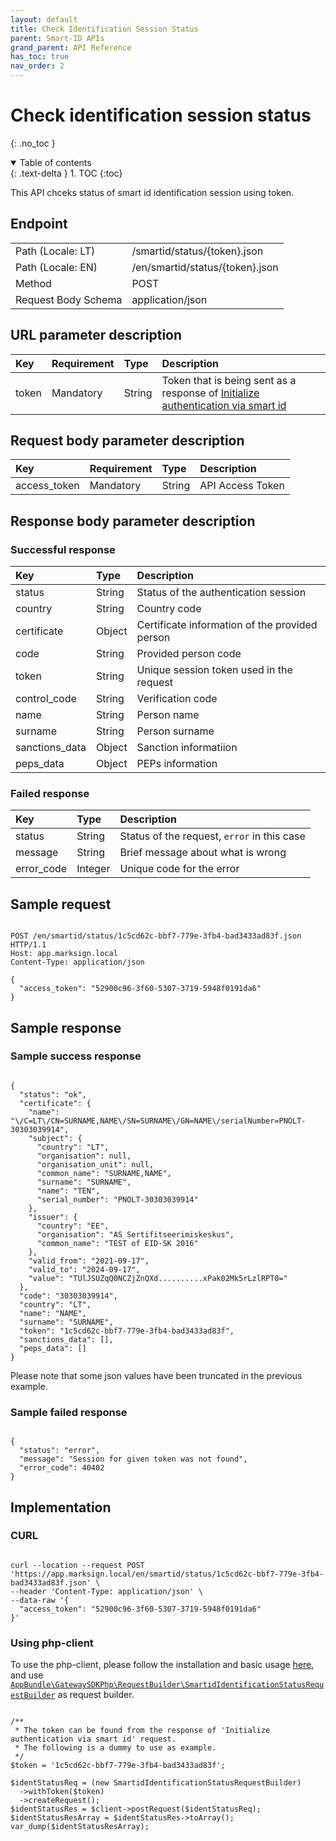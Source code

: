 ```yaml
---
layout: default
title: Check Identification Session Status
parent: Smart-ID APIs
grand_parent: API Reference
has_toc: true
nav_order: 2
---
```


# Check identification session status
{: .no_toc }

<details open markdown="block">
  <summary>
    Table of contents
  </summary>
  {: .text-delta }
1. TOC
{:toc}
</details>

This API chceks status of smart id identification session using token.

## Endpoint

<table>
  <tbody>
    <tr>
      <td>Path (Locale: LT)</td>
      <td>/smartid/status/{token}.json</td>
    </tr>
    <tr>
      <td>Path (Locale: EN)</td>
      <td>/en/smartid/status/{token}.json</td>
    </tr>
    <tr>
      <td>Method</td>
      <td>POST</td>
    </tr>
    <tr>
      <td>Request Body Schema</td>
      <td>application/json</td>
    </tr>
  </tbody>
</table>

## URL parameter description

| Key | Requirement | Type | Description |
| :--- | :--- | :--- | :--- |
| token | Mandatory | String | Token that is being sent as a response of [Initialize authentication via smart id](/api-references/smartId/apiSmartidInitAuth.html#successful-response) |

## Request body parameter description

| Key | Requirement | Type | Description |
| :--- | :--- | :--- | :--- |
| access_token | Mandatory | String | API Access Token |



## Response body parameter description

### Successful response

| Key | Type | Description |
| :--- | :--- | :--- |
| status | String | Status of the authentication session |
| country | String | Country code |
| certificate | Object | Certificate information of the provided person |
| code | String | Provided person code |
| token | String | Unique session token used in the request |
| control_code | String | Verification code |
| name | String | Person name |
| surname | String | Person surname |
| sanctions_data | Object | Sanction informatiion |
| peps_data | Object | PEPs information |


### Failed response

| Key | Type | Description |
| :--- | :--- | :--- |
| status | String | Status of the request, `error` in this case |
| message | String | Brief message about what is wrong |
| error_code | Integer | Unique code for the error |

## Sample request

```

POST /en/smartid/status/1c5cd62c-bbf7-779e-3fb4-bad3433ad83f.json HTTP/1.1
Host: app.marksign.local
Content-Type: application/json

{
  "access_token": "52900c96-3f60-5307-3719-5948f0191da6"
}

```

## Sample response

### Sample success response

```

{
  "status": "ok",
  "certificate": {
    "name": "\/C=LT\/CN=SURNAME,NAME\/SN=SURNAME\/GN=NAME\/serialNumber=PNOLT-30303039914",
    "subject": {
      "country": "LT",
      "organisation": null,
      "organisation_unit": null,
      "common_name": "SURNAME,NAME",
      "surname": "SURNAME",
      "name": "TEN",
      "serial_number": "PNOLT-30303039914"
    },
    "issuer": {
      "country": "EE",
      "organisation": "AS Sertifitseerimiskeskus",
      "common_name": "TEST of EID-SK 2016"
    },
    "valid_from": "2021-09-17",
    "valid_to": "2024-09-17",
    "value": "TUlJSUZqQ0NCZjZnQXd..........xPak02Mk5rLzlRPT0="
  },
  "code": "30303039914",
  "country": "LT",
  "name": "NAME",
  "surname": "SURNAME",
  "token": "1c5cd62c-bbf7-779e-3fb4-bad3433ad83f",
  "sanctions_data": [],
  "peps_data": []
}

```

Please note that some json values have been truncated in the previous example.

### Sample failed response

```

{
  "status": "error",
  "message": "Session for given token was not found",
  "error_code": 40402
}

```

## Implementation

### CURL

```

curl --location --request POST 'https://app.marksign.local/en/smartid/status/1c5cd62c-bbf7-779e-3fb4-bad3433ad83f.json' \
--header 'Content-Type: application/json' \
--data-raw '{
  "access_token": "52900c96-3f60-5307-3719-5948f0191da6"
}'

```

### Using php-client

To use the php-client, please follow the installation and basic usage [here](/sdk-php-client.html#usage), and use [`AppBundle\GatewaySDKPhp\RequestBuilder\SmartidIdentificationStatusRequestBuilder`](/class-ref/GatewaySDKPhp/RequestBuilder/SmartidIdentificationStatusRequestBuilder.html) as request builder.

```

/**
 * The token can be found from the response of 'Initialize authentication via smart id' request.
 * The following is a dummy to use as example.
 */
$token = '1c5cd62c-bbf7-779e-3fb4-bad3433ad83f';

$identStatusReq = (new SmartidIdentificationStatusRequestBuilder)
  ->withToken($token)
  ->createRequest();
$identStatusRes = $client->postRequest($identStatusReq);
$identStatusResArray = $identStatusRes->toArray();
var_dump($identStatusResArray);

```
